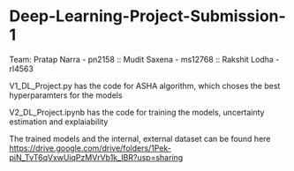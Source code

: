 # Deep-Learning-Project-Submission-1

Team: 
Pratap Narra - pn2158 ::
Mudit Saxena - ms12768 ::
Rakshit Lodha - rl4563

V1_DL_Project.py has the code for ASHA algorithm, which choses the best hyperparamters for the models

V2_DL_Project.ipynb has the code for training the models, uncertainty estimation and explaiability

The trained models and the internal, external dataset can be found here https://drive.google.com/drive/folders/1Pek-piN_TvT6qVxwUiqPzMVrVb1k_IBR?usp=sharing
